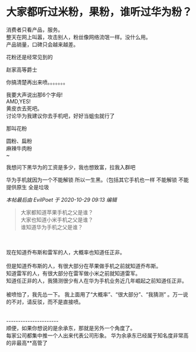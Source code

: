 # 大家都听过米粉，果粉，谁听过华为粉？


消费者只看产品，服务。<br />
整天在网上叫嚣，攻击别人，粉丝像网络流氓一样。没什么用。<br />
产品销量，口碑只会越来越差。

花粉还是经常见到的

赵家高等爵士

你搞清楚再出来喷。。。。。。。

我要大声说出那6个字母!<br />
AMD,YES!<br />
黄皮衣去死吧。<br />
讨论华为我建议你去手机吧，好好当蛆虫就行了

那叫花粉

圆粉、扁粉<br />
麻辣牛肉粉<br />
~<br />
<img id="aimg_KmZ77" onclick="zoom(this, this.src, 0, 0, 0)" class="zoom" src="https://01.urlnode.com/2020/10/29/_20201029085700.png" onmouseover="img_onmouseoverfunc(this)" onload="thumbImg(this)" border="0" alt="" />

我想问下黑华为的工资是多少，我也想致富，拉我入群吧

华为手机就因为一个不能解锁 所以一生黑。（包括其它手机也一样 不能解锁 不能提供原生 全是垃圾

<i class="pstatus"> 本帖最后由 EvilPoet 于 2020-10-29 09:13 编辑 </i><br />
<div class="quote"><blockquote>大家都知道苹果手机之父是谁？<br />
大家也知道小米手机之父是谁？<br />
谁知道华为手机之父是谁？</blockquote></div><br />
<br />
现在知道乔布斯和雷军的人，大概率也知道任正非。<br />
<br />
但是知道乔布斯的人，有很大部分在苹果做手机之前就知道乔布斯。<br />
知道雷军的人，有很大部分在雷军做小米之前就知道雷军。<br />
知道任正非的人，我猜测很少有人在华为手机业务近几年崛起之前知道任正非。<br />
<br />
被喷怕了，我先怂一下。 我上面用了“大概率”、“很大部分”、“我猜测” 。万一说的不对，请反驳，而不是直接喷。<br />
<br />
<br />
----------------------<br />
顺便，如果你想说的是余承东，那就是另外一个角度了。<br />
每家公司都集中推一个人出来代表公司形象。 华为余承东已经属于知名度非常高的非最高**高管了
